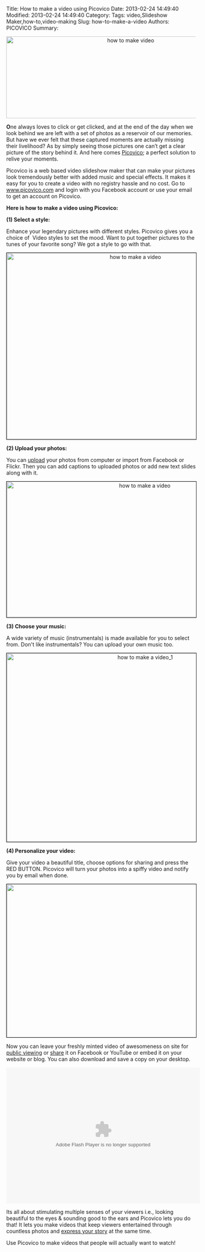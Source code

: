 Title: How to make a video using Picovico
Date: 2013-02-24 14:49:40
Modified: 2013-02-24 14:49:40
Category: 
Tags: video,Slideshow Maker,how-to,video-making
Slug: how-to-make-a-video
Authors: PICOVICO
Summary: 

<p style="text-align: center;"><a href="http://www.picovico.com/blog/wp-content/uploads/2013/02/Picovico_How-to1.png"><img class=" wp-image-326 aligncenter" title="Picovico_How to" src="http://www.picovico.com/blog/wp-content/uploads/2013/02/Picovico_How-to1.png" alt="how to make video " width="646" height="217" /></a></p>
<strong>O</strong>ne always loves to click or get clicked, and at the end of the day when we look behind we are left with a set of photos as a reservoir of our memories. But have we ever felt that these captured moments are actually missing their livelihood? As by simply seeing those pictures one can’t get a clear picture of the story behind it. And here comes <a title="Picovico" href="http://www.picovico.com" target="_blank">Picovico</a>; a perfect solution to relive your moments.

Picovico is a web based video slideshow maker that can make your pictures look tremendously better with added music and special effects. It makes it easy for you to create a video with no registry hassle and no cost. Go to www.picovico.com and login with you Facebook account or use your email to get an account on Picovico.

<strong>Here is how to make a video using Picovico:</strong>

<strong>(1) Select a style:</strong>

Enhance your legendary pictures with different styles. Picovico gives you a choice of  Video styles to set the mood. Want to put together pictures to the tunes of your favorite song? We got a style to go with that.
<p style="text-align: center;"><a href="http://www.picovico.com/blog/wp-content/uploads/2013/02/how-to-make-a-video_1.png"><img class="aligncenter size-full wp-image-333" style="border: 1px solid black;" title="how to make a video_1" src="http://www.picovico.com/blog/wp-content/uploads/2013/02/how-to-make-a-video_1.png" alt="how to make a video" width="669" height="494" /></a></p>
<strong>(2) Upload your photos:</strong>

You can <a href="http://www.picovico.com/blog/10000-photos-upload.html" target="_blank">upload</a> your photos from computer or import from Facebook or Flickr. Then you can add captions to uploaded photos or add new text slides along with it.
<p style="text-align: center;"><a href="http://www.picovico.com/blog/wp-content/uploads/2013/02/how-to-make-a-video_2.png"><img class="aligncenter size-full wp-image-334" style="border: 1px solid black;" title="how to make a video_2" src="http://www.picovico.com/blog/wp-content/uploads/2013/02/how-to-make-a-video_2.png" alt="how to make a video" width="719" height="360" /></a></p>
<strong>(3) Choose your music:</strong>

A wide variety of music (instrumentals) is made available for you to select from. Don't like instrumentals? You can upload your own music too.
<p style="text-align: center;"><a href="http://www.picovico.com/blog/wp-content/uploads/2013/02/how-to-make-a-video_3.png"><img class="aligncenter size-full wp-image-335" style="border: 1px solid black;" title="how to make a video_3" src="http://www.picovico.com/blog/wp-content/uploads/2013/02/how-to-make-a-video_3.png" alt="how to make a video_1" width="721" height="500" /></a></p>
<strong>(4) Personalize your video:</strong>

Give your video a beautiful title, choose options for sharing and press the RED BUTTON. Picovico will turn your photos into a spiffy video and notify you by email when done.
<p style="text-align: center;"><a href="http://www.picovico.com/blog/wp-content/uploads/2013/02/how-to-make-a-video_4.png"><img class="aligncenter size-full wp-image-336" style="border: 1px solid black;" title="how to make a video_4" src="http://www.picovico.com/blog/wp-content/uploads/2013/02/how-to-make-a-video_4.png" alt="" width="719" height="406" /></a></p>
Now you can leave your freshly minted video of awesomeness on site for <a href="http://www.picovico.com/en/video/timeline" target="_blank">public viewing</a> or <a href="http://www.picovico.com/blog/let-your-video-go-social.html" target="_blank">share</a> it on Facebook or YouTube or embed it on your website or blog. You can also download and save a copy on your desktop.

<a href="http://www.picovico.com/en/play/c707852a79ee474d9465f14328ddcd24"><object id="picovico-player-c707852a79ee474d9465f14328ddcd24" width="515" height="360" classid="clsid:d27cdb6e-ae6d-11cf-96b8-444553540000" codebase="http://download.macromedia.com/pub/shockwave/cabs/flash/swflash.cab#version=6,0,40,0"><param name="allowfullscreen" value="true" /><param name="allowscriptaccess" value="always" /><param name="src" value="http://www.picovico.com/player/player.swf?file=http://s3.amazonaws.com/pvcdn2/video/c707852a79ee474d9465f14328ddcd24/c707852a79ee474d9465f14328ddcd24-360.mp4&amp;image=http://s3.amazonaws.com/pvcdn2/video/c707852a79ee474d9465f14328ddcd24/c707852a79ee474d9465f14328ddcd24-360.jpg&amp;skin=http://www.picovico.com//player/bekle.zip&amp;baseurl=http://www.picovico.com/&amp;controlbar.position=over&amp;logo.file=http://www.picovico.com/themes/_global/images/picovico.png&amp;logo.link=http://www.picovico.com/play/c707852a79ee474d9465f14328ddcd24&amp;logo.margin=20&amp;logo.position=top-left&amp;logo.over=1&amp;logo.out=0.8&amp;logo.hide=false" /><embed id="picovico-player-c707852a79ee474d9465f14328ddcd24" width="515" height="360" type="application/x-shockwave-flash" src="http://www.picovico.com/player/player.swf?file=http://s3.amazonaws.com/pvcdn2/video/c707852a79ee474d9465f14328ddcd24/c707852a79ee474d9465f14328ddcd24-360.mp4&amp;image=http://s3.amazonaws.com/pvcdn2/video/c707852a79ee474d9465f14328ddcd24/c707852a79ee474d9465f14328ddcd24-360.jpg&amp;skin=http://www.picovico.com//player/bekle.zip&amp;baseurl=http://www.picovico.com/&amp;controlbar.position=over&amp;logo.file=http://www.picovico.com/themes/_global/images/picovico.png&amp;logo.link=http://www.picovico.com/play/c707852a79ee474d9465f14328ddcd24&amp;logo.margin=20&amp;logo.position=top-left&amp;logo.over=1&amp;logo.out=0.8&amp;logo.hide=false" allowfullscreen="true" allowscriptaccess="always" /></object></a>

Its all about stimulating multiple senses of your viewers i.e., looking beautiful to the eyes &amp; sounding good to the ears and Picovico lets you do that! It lets you make videos that keep viewers entertained through countless photos and <a href="http://www.picovico.com/blog/have-a-story-express.html" target="_blank">express your story</a> at the same time.

Use Picovico to make videos that people will actually want to watch!